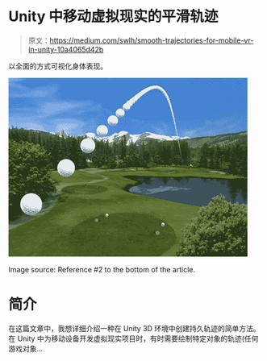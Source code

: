 # Unity 中移动虚拟现实的平滑轨迹

> 原文：<https://medium.com/swlh/smooth-trajectories-for-mobile-vr-in-unity-10a4065d42b>

以全面的方式可视化身体表现。

![](img/67966d5362744979725b84a506943b3d.png)

Image source: Reference #2 to the bottom of the article.

# **简介**

在这篇文章中，我想详细介绍一种在 Unity 3D 环境中创建持久轨迹的简单方法。在 Unity 中为移动设备开发虚拟现实项目时，有时需要绘制特定对象的轨迹(任何游戏对象…